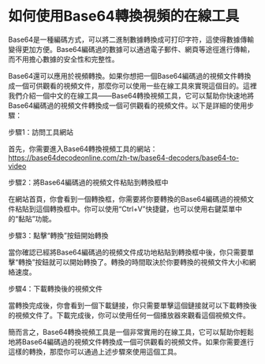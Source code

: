 如何使用Base64轉換視頻的在線工具
===================

Base64是一種編碼方式，可以將二進制數據轉換成可打印字符，這使得數據傳輸變得更加方便。Base64編碼過的數據可以通過電子郵件、網頁等途徑進行傳輸，而不用擔心數據的安全性和完整性。

Base64還可以應用於視頻轉換。如果你想把一個Base64編碼過的視頻文件轉換成一個可供觀看的視頻文件，那麼你可以使用一些在線工具來實現這個目的。這裡我們介紹一個中文的在線工具——Base64轉換視頻工具，它可以幫助你快速地將Base64編碼過的視頻文件轉換成一個可供觀看的視頻文件。以下是詳細的使用步驟：

步驟1：訪問工具網站

首先，你需要進入Base64轉換視頻工具的網站：<https://base64decodeonline.com/zh-tw/base64-decoders/base64-to-video>

步驟2：將Base64編碼過的視頻文件粘貼到轉換框中

在網站首頁，你會看到一個轉換框，你需要將你要轉換的Base64編碼過的視頻文件粘貼到這個轉換框中。你可以使用“Ctrl+V”快捷鍵，也可以使用右鍵菜單中的“黏貼”功能。

步驟3：點擊“轉換”按鈕開始轉換

當你確認已經將Base64編碼過的視頻文件成功地粘貼到轉換框中後，你只需要單擊“轉換”按鈕就可以開始轉換了。轉換的時間取決於你要轉換的視頻文件大小和網絡速度。

步驟4：下載轉換後的視頻文件

當轉換完成後，你會看到一個下載鏈接，你只需要單擊這個鏈接就可以下載轉換後的視頻文件了。下載完成後，你可以使用任何一個播放器來觀看這個視頻文件。

簡而言之，Base64轉換視頻工具是一個非常實用的在線工具，它可以幫助你輕鬆地將Base64編碼過的視頻文件轉換成一個可供觀看的視頻文件。如果你需要進行這樣的轉換，那麼你可以通過上述步驟來使用這個工具。